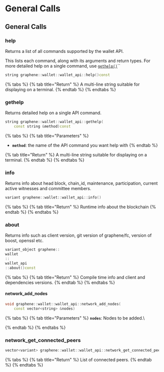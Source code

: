 # General Calls

## General Calls

### help

Returns a list of all commands supported by the wallet API.

This lists each command, along with its arguments and return types. For more detailed help on a single command, use [`gethelp()`](general-calls.md#gethelp)``

```cpp
string graphene::wallet::wallet_api::help()const
```

{% tabs %}
{% tab title="Return" %}
A multi-line string suitable for displaying on a terminal.
{% endtab %}
{% endtabs %}

### gethelp

Returns detailed help on a single API command.

```cpp
string graphene::wallet::wallet_api::gethelp(
    const string &method)const
```

{% tabs %}
{% tab title="Parameters" %}
* **`method`**: the name of the API command you want help with
{% endtab %}

{% tab title="Return" %}
A multi-line string suitable for displaying on a terminal.
{% endtab %}
{% endtabs %}

### info

Returns info about head block, chain\_id, maintenance, participation, current active witnesses and committee members.

```cpp
variant graphene::wallet::wallet_api::info()
```

{% tabs %}
{% tab title="Return" %}
Runtime info about the blockchain
{% endtab %}
{% endtabs %}

### about

Returns info such as client version, git version of graphene/fc, version of boost, openssl etc.

```cpp
variant_object graphene::
wallet
::
wallet_api
::about()const
```

{% tabs %}
{% tab title="Return" %}
Compile time info and client and dependencies versions.
{% endtab %}
{% endtabs %}

#### network\_add\_nodes

```cpp
void graphene::wallet::wallet_api::network_add_nodes(
    const vector<string> &nodes)
```

{% tabs %}
{% tab title="Parameters" %}
**`nodes`**: Nodes to be added.\

{% endtab %}
{% endtabs %}

### network\_get\_connected\_peers

```cpp
vector<variant> graphene::wallet::wallet_api::network_get_connected_peers()
```

{% tabs %}
{% tab title="Return" %}
List of connected peers.
{% endtab %}
{% endtabs %}
